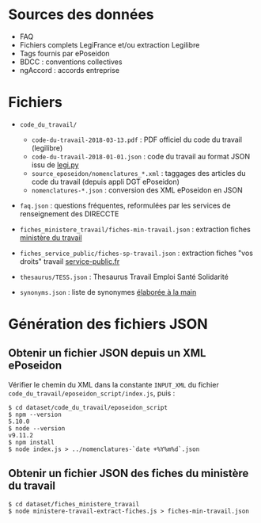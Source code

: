 # Sources des données

- FAQ
- Fichiers complets LegiFrance et/ou extraction Legilibre
- Tags fournis par ePoseidon
- BDCC : conventions collectives
- ngAccord : accords entreprise

# Fichiers

- `code_du_travail/`

    - `code-du-travail-2018-03-13.pdf` : PDF officiel du code du travail (legilibre)
    - `code-du-travail-2018-01-01.json` : code du travail au format JSON issu de [legi.py](https://github.com/Legilibre/legi.py)
    - `source_eposeidon/nomenclatures_*.xml` : taggages des articles du code du travail (depuis appli DGT ePoseidon)
    - `nomenclatures-*.json` : conversion des XML ePoseidon en JSON

- `faq.json` : questions fréquentes, reformulées par les services de renseignement des DIRECCTE

- `fiches_ministere_travail/fiches-min-travail.json` : extraction fiches [ministère du travail](http://travail-emploi.gouv.fr/mot/fiches-pratiques-du-droit-du-travail?max_articles=400)

- `fiches_service_public/fiches-sp-travail.json` : extraction fiches "vos droits" travail [service-public.fr](https://www.data.gouv.fr/fr/datasets/service-public-fr-guide-vos-droits-et-demarches-particuliers/)

- `thesaurus/TESS.json` : Thesaurus Travail Emploi Santé Solidarité

- `synonyms.json` : liste de synonymes [élaborée à la main](https://github.com/SocialGouv/code-du-travail-explorer/issues/56)


# Génération des fichiers JSON

## Obtenir un fichier JSON depuis un XML ePoseidon

Vérifier le chemin du XML dans la constante `INPUT_XML` du fichier `code_du_travail/eposeidon_script/index.js`, puis :

```
$ cd dataset/code_du_travail/eposeidon_script
$ npm --version
5.10.0
$ node --version
v9.11.2
$ npm install
$ node index.js > ../nomenclatures-`date +%Y%m%d`.json
```

## Obtenir un fichier JSON des fiches du ministère du travail

```
$ cd dataset/fiches_ministere_travail
$ node ministere-travail-extract-fiches.js > fiches-min-travail.json
```
